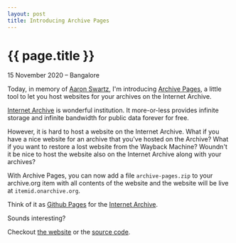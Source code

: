 ```yaml
---
layout: post
title: Introducing Archive Pages
---
```


# {{ page.title }}
<p class="meta">15 November 2020 &#8211; Bangalore</p>

Today, in memory of [Aaron Swartz][aaron], I'm introducing [Archive Pages][apages], a little tool to let you host websites for your archives on the Internet Archive.

[Internet Archive][ia] is wonderful institution. It more-or-less provides infinite storage and infinite bandwidth for public data forever for free.

However, it is hard to host a website on the Internet Archive. What if you have a nice website for an archive that you've hosted on the Archive? What if you want to restore a lost website from the Wayback Machine? Woundn't it be nice to host the website also on the Internet Archive along with your archives?

With Archive Pages, you can now add a file `archive-pages.zip` to your archive.org item with all contents of the website and the website will be live at `itemid.onarchive.org`.

Think of it as [Github Pages][ghpages] for the [Internet Archive][ia].

Sounds interesting?

Checkout [the website][1] or the [source code][2].

[ia]: https://archive.org/
[aaron]: https://en.wikipedia.org/wiki/Aaron_Swartz
[apages]: https://onarchive.org/
[ghpages]: https://pages.github.com/
[1]: https://onarchive.org/
[2]: https://github.com/anandology/archive-pages
